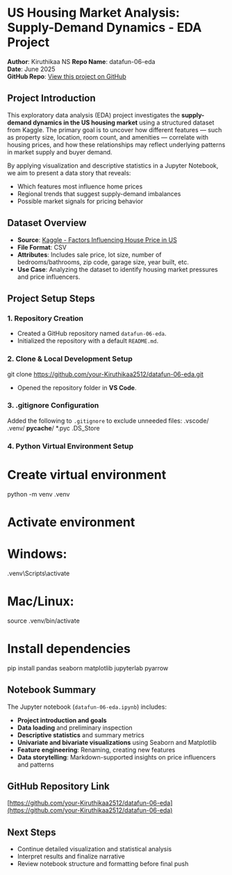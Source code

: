 
# US Housing Market Analysis: Supply-Demand Dynamics - EDA  Project

**Author**: Kiruthikaa NS
**Repo Name**: datafun-06-eda  
**Date**: June 2025  
**GitHub Repo**: [View this project on GitHub](https://github.com/your-Kiruthikaa2512/datafun-06-eda)

## Project Introduction

This exploratory data analysis (EDA) project investigates the **supply-demand dynamics in the US housing market** using a structured dataset from Kaggle. The primary goal is to uncover how different features — such as property size, location, room count, and amenities — correlate with housing prices, and how these relationships may reflect underlying patterns in market supply and buyer demand.

By applying visualization and descriptive statistics in a Jupyter Notebook, we aim to present a data story that reveals:
- Which features most influence home prices
- Regional trends that suggest supply-demand imbalances
- Possible market signals for pricing behavior

## Dataset Overview
- **Source**: [Kaggle - Factors Influencing House Price in US](https://www.kaggle.com/datasets/utkarshx27/factors-influence-house-price-in-us)
- **File Format**: CSV
- **Attributes**: Includes sale price, lot size, number of bedrooms/bathrooms, zip code, garage size, year built, etc.
- **Use Case**: Analyzing the dataset to identify housing market pressures and price influencers.

## Project Setup Steps
### 1. Repository Creation

- Created a GitHub repository named `datafun-06-eda`.
- Initialized the repository with a default `README.md`.

### 2. Clone & Local Development Setup

git clone https://github.com/your-Kiruthikaa2512/datafun-06-eda.git

* Opened the repository folder in **VS Code**.

### 3. .gitignore Configuration

Added the following to `.gitignore` to exclude unneeded files:
.vscode/
.venv/
__pycache__/
*.pyc
.DS_Store

### 4. Python Virtual Environment Setup

# Create virtual environment
python -m venv .venv

# Activate environment
# Windows:
.venv\Scripts\activate
# Mac/Linux:
source .venv/bin/activate

# Install dependencies
pip install pandas seaborn matplotlib jupyterlab pyarrow

## Notebook Summary

The Jupyter notebook (`datafun-06-eda.ipynb`) includes:

* **Project introduction and goals**
* **Data loading** and preliminary inspection
* **Descriptive statistics** and summary metrics
* **Univariate and bivariate visualizations** using Seaborn and Matplotlib
* **Feature engineering**: Renaming, creating new features
* **Data storytelling**: Markdown-supported insights on price influencers and patterns

## GitHub Repository Link

[https://github.com/your-Kiruthikaa2512/datafun-06-eda](https://github.com/your-Kiruthikaa2512/datafun-06-eda)

## Next Steps

* Continue detailed visualization and statistical analysis
* Interpret results and finalize narrative
* Review notebook structure and formatting before final push


